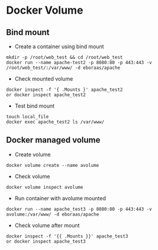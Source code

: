 # Docker Volume
## Bind mount
- Create a container using bind mount
```
mkdir -p /root/web_test && cd /root/web_test
docker run --name apache-test2 -p 8080:80 -p 443:443 -v /root/web_test/:/var/www/ -d eboraas/apache
```

- Check mounted volume
```
docker inspect -f '{ .Mounts }' apache_test2
or docker inspect apache_test2
```

- Test bind mount
```
touch local_file
docker exec apache_test2 ls /var/www/
```

## Docker managed volume
- Create volume
```
docker volume create --name avolume
```

- Check volume
```
docker volume inspect avolume
```

- Run container with avolume mounted
```
docker run --name apache_test3 -p 8080:80 -p 443:443 -v avolume:/var/www/ -d eboraas/apache
```

- Check volume after mount
```
docker inspect -f '{{ .Mounts }}' apache_test3
or docker inspect apache_test3
```
